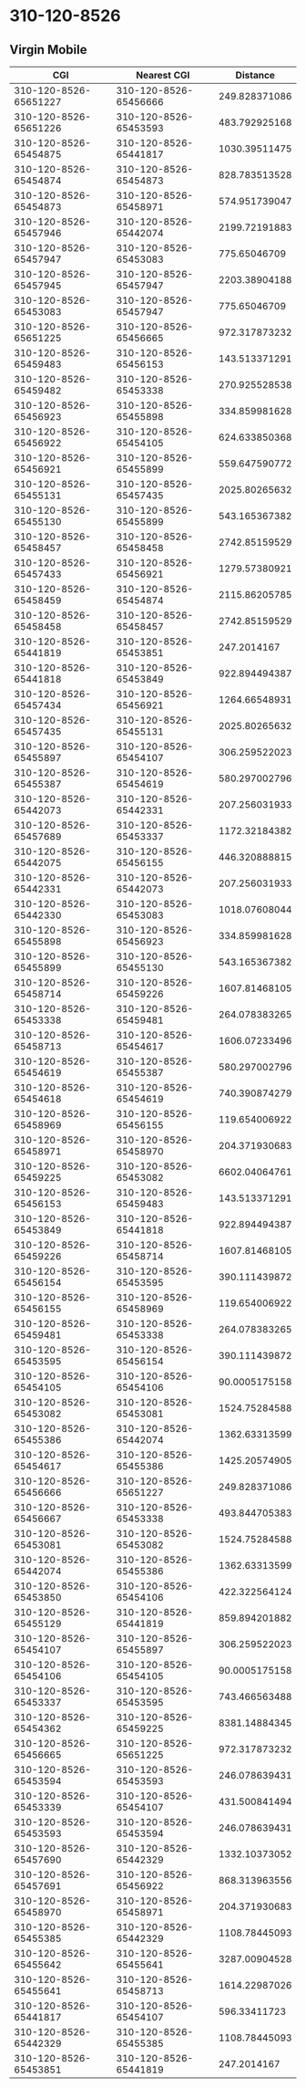 # 310-120-8526
## Virgin Mobile


| CGI | Nearest CGI | Distance |
|-----|-------------|----------|
| 310-120-8526-65651227 | 310-120-8526-65456666 | 249.828371086 |
| 310-120-8526-65651226 | 310-120-8526-65453593 | 483.792925168 |
| 310-120-8526-65454875 | 310-120-8526-65441817 | 1030.39511475 |
| 310-120-8526-65454874 | 310-120-8526-65454873 | 828.783513528 |
| 310-120-8526-65454873 | 310-120-8526-65458971 | 574.951739047 |
| 310-120-8526-65457946 | 310-120-8526-65442074 | 2199.72191883 |
| 310-120-8526-65457947 | 310-120-8526-65453083 | 775.65046709 |
| 310-120-8526-65457945 | 310-120-8526-65457947 | 2203.38904188 |
| 310-120-8526-65453083 | 310-120-8526-65457947 | 775.65046709 |
| 310-120-8526-65651225 | 310-120-8526-65456665 | 972.317873232 |
| 310-120-8526-65459483 | 310-120-8526-65456153 | 143.513371291 |
| 310-120-8526-65459482 | 310-120-8526-65453338 | 270.925528538 |
| 310-120-8526-65456923 | 310-120-8526-65455898 | 334.859981628 |
| 310-120-8526-65456922 | 310-120-8526-65454105 | 624.633850368 |
| 310-120-8526-65456921 | 310-120-8526-65455899 | 559.647590772 |
| 310-120-8526-65455131 | 310-120-8526-65457435 | 2025.80265632 |
| 310-120-8526-65455130 | 310-120-8526-65455899 | 543.165367382 |
| 310-120-8526-65458457 | 310-120-8526-65458458 | 2742.85159529 |
| 310-120-8526-65457433 | 310-120-8526-65456921 | 1279.57380921 |
| 310-120-8526-65458459 | 310-120-8526-65454874 | 2115.86205785 |
| 310-120-8526-65458458 | 310-120-8526-65458457 | 2742.85159529 |
| 310-120-8526-65441819 | 310-120-8526-65453851 | 247.2014167 |
| 310-120-8526-65441818 | 310-120-8526-65453849 | 922.894494387 |
| 310-120-8526-65457434 | 310-120-8526-65456921 | 1264.66548931 |
| 310-120-8526-65457435 | 310-120-8526-65455131 | 2025.80265632 |
| 310-120-8526-65455897 | 310-120-8526-65454107 | 306.259522023 |
| 310-120-8526-65455387 | 310-120-8526-65454619 | 580.297002796 |
| 310-120-8526-65442073 | 310-120-8526-65442331 | 207.256031933 |
| 310-120-8526-65457689 | 310-120-8526-65453337 | 1172.32184382 |
| 310-120-8526-65442075 | 310-120-8526-65456155 | 446.320888815 |
| 310-120-8526-65442331 | 310-120-8526-65442073 | 207.256031933 |
| 310-120-8526-65442330 | 310-120-8526-65453083 | 1018.07608044 |
| 310-120-8526-65455898 | 310-120-8526-65456923 | 334.859981628 |
| 310-120-8526-65455899 | 310-120-8526-65455130 | 543.165367382 |
| 310-120-8526-65458714 | 310-120-8526-65459226 | 1607.81468105 |
| 310-120-8526-65453338 | 310-120-8526-65459481 | 264.078383265 |
| 310-120-8526-65458713 | 310-120-8526-65454617 | 1606.07233496 |
| 310-120-8526-65454619 | 310-120-8526-65455387 | 580.297002796 |
| 310-120-8526-65454618 | 310-120-8526-65454619 | 740.390874279 |
| 310-120-8526-65458969 | 310-120-8526-65456155 | 119.654006922 |
| 310-120-8526-65458971 | 310-120-8526-65458970 | 204.371930683 |
| 310-120-8526-65459225 | 310-120-8526-65453082 | 6602.04064761 |
| 310-120-8526-65456153 | 310-120-8526-65459483 | 143.513371291 |
| 310-120-8526-65453849 | 310-120-8526-65441818 | 922.894494387 |
| 310-120-8526-65459226 | 310-120-8526-65458714 | 1607.81468105 |
| 310-120-8526-65456154 | 310-120-8526-65453595 | 390.111439872 |
| 310-120-8526-65456155 | 310-120-8526-65458969 | 119.654006922 |
| 310-120-8526-65459481 | 310-120-8526-65453338 | 264.078383265 |
| 310-120-8526-65453595 | 310-120-8526-65456154 | 390.111439872 |
| 310-120-8526-65454105 | 310-120-8526-65454106 | 90.0005175158 |
| 310-120-8526-65453082 | 310-120-8526-65453081 | 1524.75284588 |
| 310-120-8526-65455386 | 310-120-8526-65442074 | 1362.63313599 |
| 310-120-8526-65454617 | 310-120-8526-65455386 | 1425.20574905 |
| 310-120-8526-65456666 | 310-120-8526-65651227 | 249.828371086 |
| 310-120-8526-65456667 | 310-120-8526-65453338 | 493.844705383 |
| 310-120-8526-65453081 | 310-120-8526-65453082 | 1524.75284588 |
| 310-120-8526-65442074 | 310-120-8526-65455386 | 1362.63313599 |
| 310-120-8526-65453850 | 310-120-8526-65454106 | 422.322564124 |
| 310-120-8526-65455129 | 310-120-8526-65441819 | 859.894201882 |
| 310-120-8526-65454107 | 310-120-8526-65455897 | 306.259522023 |
| 310-120-8526-65454106 | 310-120-8526-65454105 | 90.0005175158 |
| 310-120-8526-65453337 | 310-120-8526-65453595 | 743.466563488 |
| 310-120-8526-65454362 | 310-120-8526-65459225 | 8381.14884345 |
| 310-120-8526-65456665 | 310-120-8526-65651225 | 972.317873232 |
| 310-120-8526-65453594 | 310-120-8526-65453593 | 246.078639431 |
| 310-120-8526-65453339 | 310-120-8526-65454107 | 431.500841494 |
| 310-120-8526-65453593 | 310-120-8526-65453594 | 246.078639431 |
| 310-120-8526-65457690 | 310-120-8526-65442329 | 1332.10373052 |
| 310-120-8526-65457691 | 310-120-8526-65456922 | 868.313963556 |
| 310-120-8526-65458970 | 310-120-8526-65458971 | 204.371930683 |
| 310-120-8526-65455385 | 310-120-8526-65442329 | 1108.78445093 |
| 310-120-8526-65455642 | 310-120-8526-65455641 | 3287.00904528 |
| 310-120-8526-65455641 | 310-120-8526-65458713 | 1614.22987026 |
| 310-120-8526-65441817 | 310-120-8526-65454107 | 596.33411723 |
| 310-120-8526-65442329 | 310-120-8526-65455385 | 1108.78445093 |
| 310-120-8526-65453851 | 310-120-8526-65441819 | 247.2014167 |
